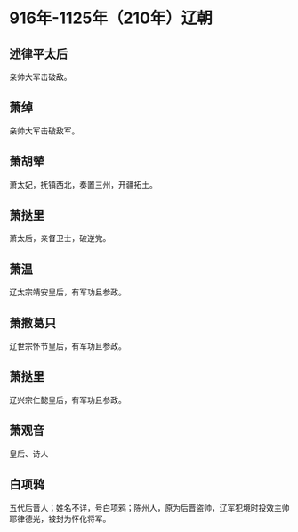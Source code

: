 # 916年-1125年（210年）辽朝

## 述律平太后

亲帅大军击破敌。

## 萧绰

亲帅大军击破敌军。

## 萧胡辇

萧太妃，抚镇西北，奏置三州，开疆拓土。

## 萧挞里

萧太后，亲督卫士，破逆党。

## 萧温

辽太宗靖安皇后，有军功且参政。

## 萧撒葛只

辽世宗怀节皇后，有军功且参政。

## 萧挞里

辽兴宗仁懿皇后，有军功且参政。

## 萧观音

皇后、诗人

## &#x20;白项鸦

五代后晋人；姓名不详，号白项鸦；陈州人，原为后晋盗帅，辽军犯境时投效主帅耶律德光，被封为怀化将军。
